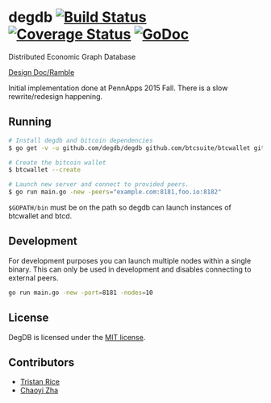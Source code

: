 # degdb [![Build Status](https://travis-ci.org/degdb/degdb.svg?branch=master)](https://travis-ci.org/degdb/degdb) [![Coverage Status](https://coveralls.io/repos/degdb/degdb/badge.svg?branch=master&service=github)](https://coveralls.io/github/degdb/degdb?branch=master) [![GoDoc](https://godoc.org/github.com/degdb/degdb?status.svg)](https://godoc.org/github.com/degdb/degdb)

Distributed Economic Graph Database

[Design Doc/Ramble](https://docs.google.com/document/d/1Z1zUMOGzsBLOU1JoeY-CLFI9eSMajrnQraBvSybjP8I/edit)

Initial implementation done at PennApps 2015 Fall. There is a slow rewrite/redesign happening.

## Running
```bash
# Install degdb and bitcoin dependencies
$ go get -v -u github.com/degdb/degdb github.com/btcsuite/btcwallet github.com/btcsuite/btcd

# Create the bitcoin wallet
$ btcwallet --create

# Launch new server and connect to provided peers.
$ go run main.go -new -peers="example.com:8181,foo.io:8182"
```

`$GOPATH/bin` must be on the path so degdb can launch instances of btcwallet and btcd.

## Development
For development purposes you can launch multiple nodes within a single binary. This can only be used in development and disables connecting to external peers.
```bash
go run main.go -new -port=8181 -nodes=10
```

## License

DegDB is licensed under the [MIT license](https://opensource.org/licenses/MIT).

## Contributors

* [Tristan Rice](https://fn.lc)
* [Chaoyi Zha](https://github.com/cydrobolt)
